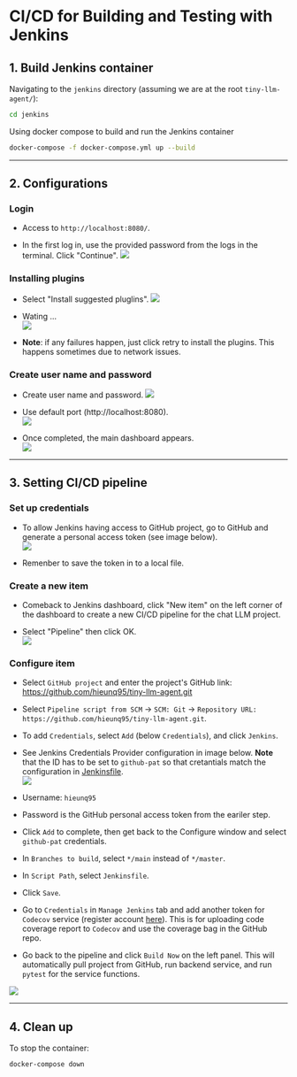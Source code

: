 # CI/CD for Building and Testing with Jenkins

## 1. Build Jenkins container
Navigating to the `jenkins` directory (assuming we are at the root `tiny-llm-agent/`):
```bash
cd jenkins
```

Using docker compose to build and run the Jenkins container
```bash
docker-compose -f docker-compose.yml up --build
```  
---

## 2. Configurations
### Login
- Access to `http://localhost:8080/`.  

- In the first log in, use the provided password from the logs in the terminal.   Click "Continue".
![](images/jenkins_s1.png)

### Installing plugins
- Select "Install suggested pluglins".
![](images/jenkins_s2.png)

- Wating ...  
![](images/jenkins_s3.png)  

- **Note**: if any failures happen, just click retry to install the plugins. This happens sometimes due to network issues.

### Create user name and password
- Create user name and password.
![](images/jenkins_s4.png)  

- Use default port (http://localhost:8080).  
![](images/jenkins_s5.png)  

- Once completed, the main dashboard appears.  
![](images/jenkins_s6.png)

---

## 3. Setting CI/CD pipeline  

### Set up credentials
- To allow Jenkins having access to GitHub project, go to GitHub and generate a personal access token (see image below).  
![](images/jenkins_s9.png)  

- Remenber to save the token in to a local file.

### Create a new item
- Comeback to Jenkins dashboard, click "New item" on the left corner of the dashboard to create a new CI/CD pipeline for the chat LLM project. 

- Select "Pipeline" then click OK.  
![](images/jenkins_s7.png)  

### Configure item

- Select `GitHub project` and enter the project's GitHub link: https://github.com/hieunq95/tiny-llm-agent.git  

- Select `Pipeline script from SCM` -> `SCM: Git` -> `Repository URL: https://github.com/hieunq95/tiny-llm-agent.git`.

- To add `Credentials`, select `Add` (below `Credentials`), and click `Jenkins`.  

- See Jenkins Credentials Provider configuration in image below. 
**Note** that the ID has to be set to `github-pat` so that cretantials match the configuration in [Jenkinsfile](Jenkinsfile).  
![](images/jenkins_s8.png)  

- Username: `hieunq95`   

- Password is the GitHub personal access token from the eariler step.

- Click `Add` to complete, then get back to the Configure window and select `github-pat` credentials.  

- In `Branches to build`, select `*/main` instead of `*/master`.

- In `Script Path`, select `Jenkinsfile`.   

- Click `Save`.

- Go to `Credentials` in `Manage Jenkins` tab and add another token for `Codecov` service (register account [here](https://about.codecov.io/)). This is for uploading code coverage report
to `Codecov` and use the coverage bag in the GitHub repo. 

- Go back to the pipeline and click `Build Now` on the left panel. This will automatically pull project from GitHub, run backend service, and run `pytest` for the service functions.

![](images/jenkins_s10.png)

---

## 4. Clean up
To stop the container:
```bash
docker-compose down
```